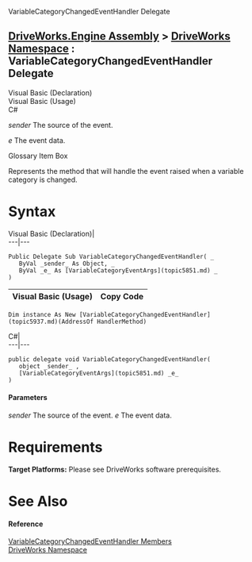VariableCategoryChangedEventHandler Delegate   
  
[DriveWorks.Engine Assembly](topic2156.md) > [DriveWorks Namespace](topic2159.md) : VariableCategoryChangedEventHandler Delegate  
---  
  
Visual Basic (Declaration)    
Visual Basic (Usage)    
C# 

_sender_
    The source of the event.

_e_
    The event data.

Glossary Item Box

Represents the method that will handle the event raised when a variable category is changed. 

# Syntax

Visual Basic (Declaration)|   
---|---  
      
    
    Public Delegate Sub VariableCategoryChangedEventHandler( _
       ByVal _sender_ As Object, _
       ByVal _e_ As [VariableCategoryEventArgs](topic5851.md) _
    )   
  
Visual Basic (Usage)| Copy Code  
---|---  
      
    
    Dim instance As New [VariableCategoryChangedEventHandler](topic5937.md)(AddressOf HandlerMethod)  
  
C#|   
---|---  
      
    
    public delegate void VariableCategoryChangedEventHandler( 
       object _sender_ ,
       [VariableCategoryEventArgs](topic5851.md) _e_
    )  
  
#### Parameters

 _sender_
    The source of the event.
_e_
    The event data.

# Requirements

**Target Platforms:** Please see DriveWorks software prerequisites.

# See Also

#### Reference

[VariableCategoryChangedEventHandler Members](topic5937.md)   
[DriveWorks Namespace](topic2159.md)


